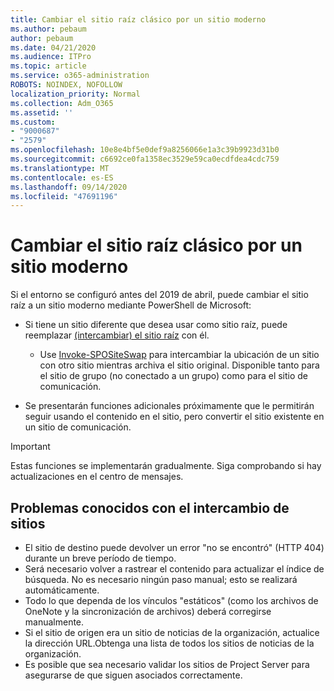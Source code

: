 ```yaml
---
title: Cambiar el sitio raíz clásico por un sitio moderno
ms.author: pebaum
author: pebaum
ms.date: 04/21/2020
ms.audience: ITPro
ms.topic: article
ms.service: o365-administration
ROBOTS: NOINDEX, NOFOLLOW
localization_priority: Normal
ms.collection: Adm_O365
ms.assetid: ''
ms.custom:
- "9000687"
- "2579"
ms.openlocfilehash: 10e8e4bf5e0def9a8256066e1a3c39b9923d31b0
ms.sourcegitcommit: c6692ce0fa1358ec3529e59ca0ecdfdea4cdc759
ms.translationtype: MT
ms.contentlocale: es-ES
ms.lasthandoff: 09/14/2020
ms.locfileid: "47691196"
---
```

# <a name="swap-your-classic-root-site-with-a-modern-site"></a>Cambiar el sitio raíz clásico por un sitio moderno

Si el entorno se configuró antes del 2019 de abril, puede cambiar el sitio raíz a un sitio moderno mediante PowerShell de Microsoft:

- Si tiene un sitio diferente que desea usar como sitio raíz, puede reemplazar [(intercambiar) el sitio raíz](https://docs.microsoft.com/sharepoint/modern-root-site) con él. 
    - Use [Invoke-SPOSiteSwap](https://docs.microsoft.com/powershell/module/sharepoint-online/invoke-spositeswap?view=sharepoint-ps) para intercambiar la ubicación de un sitio con otro sitio mientras archiva el sitio original. Disponible tanto para el sitio de grupo (no conectado a un grupo) como para el sitio de comunicación. 

- Se presentarán funciones adicionales próximamente que le permitirán seguir usando el contenido en el sitio, pero convertir el sitio existente en un sitio de comunicación. 
>[!Important]
>Estas funciones se implementarán gradualmente. Siga comprobando si hay actualizaciones en el centro de mensajes. 

## <a name="known-issues-with-swapping-sites"></a>Problemas conocidos con el intercambio de sitios

- El sitio de destino puede devolver un error "no se encontró" (HTTP 404) durante un breve período de tiempo.
- Será necesario volver a rastrear el contenido para actualizar el índice de búsqueda. No es necesario ningún paso manual; esto se realizará automáticamente.
- Todo lo que dependa de los vínculos "estáticos" (como los archivos de OneNote y la sincronización de archivos) deberá corregirse manualmente.
- Si el sitio de origen era un sitio de noticias de la organización, actualice la dirección URL.Obtenga una lista de todos los sitios de noticias de la organización.
- Es posible que sea necesario validar los sitios de Project Server para asegurarse de que siguen asociados correctamente.
